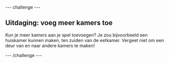 \--- challenge \---

## Uitdaging: voeg meer kamers toe

Kun je meer kamers aan je spel toevoegen? Je zou bijvoorbeeld een huiskamer kunnen maken, ten zuiden van de eetkamer. Vergeet niet om een deur van en naar andere kamers te maken!

\--- /challenge \---